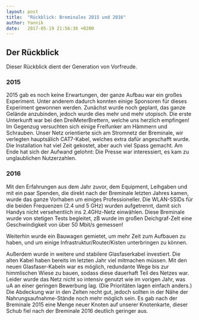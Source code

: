 ```yaml
---
layout: post
title:  "Rückblick: Breminales 2015 und 2016"
author: Yannik
date:   2017-05-19 21:56:36 +0200
---
```


## Der Rückblick

Dieser Rückblick dient der Generation von Vorfreude.

### 2015
2015 gab es noch keine Erwartungen, der ganze Aufbau war ein großes Experiment. 
Unter anderem dadurch konnten einige Sponsoren für dieses Experiment gewonnen werden.
Zunächst wurde noch geplant, das ganze Gelände anzubinden, jedoch wurde dies mehr und mehr utopisch.
Die erste Unterkunft war bei den DreiMeterBrettern, welche uns herzlich empfingen! Im Gegenzug versuchten sich einige 
Freifunker am Hämmern und Schrauben.
Unser Netz orientierte sich am Stromnetz der Breminale, wir verlegten hauptsälich CAT7-Kabel, welches extra dafür 
angeschafft wurde.
Die Installation hat viel Zeit gekostet, aber auch viel Spass gemacht. 
Am Ende hat sich der Aufwand gelohnt: Die Presse war interessiert, es kam zu unglaublichen Nutzerzahlen.



### 2016
Mit den Erfahrungen aus dem Jahr zuvor, dem Equipment, Leihgaben und mit ein paar Spenden, die direkt 
nach der Breminale letzten Jahres kamen, wurde das ganze Vorhaben um einiges Professioneller.
Die WLAN-SSIDs für die beiden Frequenzen (2.4 und 5 GHz) wurden aufgetrennt, damit sich Handys nicht 
versehentlich ins 2.4GHz-Netz einwählen.
Diese Breminale wurde von stetigen Tests begleitet, zB wurde im  großen Deichgraf-Zelt eine Geschwindigkeit von über  50 Mbit/s gemessen! 

Weiterhin wurde ein Bauwagen gemietet, um mehr Zeit zum Aufbauen zu haben, und um einige Infrastruktur/Router/Kisten 
unterbringen zu können.

Außerdem wurde in weitere und stabilere Glasfaserkabel investiert. Die alten Kabel haben bereits im letzten Jahr 
viel mitmachen müssen.
Mit den neuen Glasfaser-Kabeln war es möglich, redundante Wege bis zur himmlischen Wiese zu bauen, sodass diese 
dauerhaft Teil des Netzes war.
Leider wurde das Netz nicht so intensiv genutzt wie im vorigen Jahr, was uA an einer geringen Bewerbung lag.
(Die Prioritäten lagen einfach anders.)
Die Abdeckung war in den Zelten recht gut, jedoch sollten in der Nähe der Nahrungsaufnahme-Stände noch mehr 
möglich sein.
Es gab nach der Breminale 2015 eine Menge neuer Knoten auf unserer Knotenkarte, dieser Schub fiel nach der 
Breminale 2016 deutlich geringer aus.
